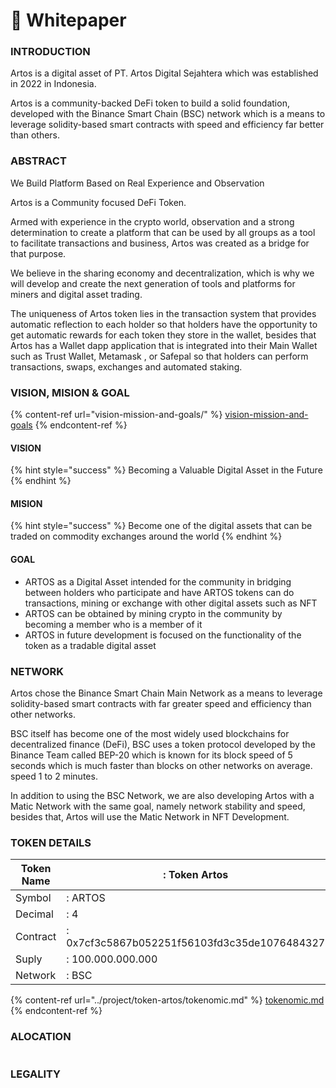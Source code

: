 # 📄 Whitepaper

### INTRODUCTION

Artos is a digital asset of PT. Artos Digital Sejahtera which was established in 2022 in Indonesia.

Artos is a community-backed DeFi token to build a solid foundation, developed with the Binance Smart Chain (BSC) network which is a means to leverage solidity-based smart contracts with speed and efficiency far better than others.

### ABSTRACT

We Build Platform Based on Real Experience and Observation

Artos is a Community focused DeFi Token.

Armed with experience in the crypto world, observation and a strong determination to create a platform that can be used by all groups as a tool to facilitate transactions and business, Artos was created as a bridge for that purpose.

We believe in the sharing economy and decentralization, which is why we will develop and create the next generation of tools and platforms for miners and digital asset trading.

The uniqueness of Artos token lies in the transaction system that provides automatic reflection to each holder so that holders have the opportunity to get automatic rewards for each token they store in the wallet, besides that Artos has a Wallet dapp application that is integrated into their Main Wallet such as Trust Wallet, Metamask , or Safepal so that holders can perform transactions, swaps, exchanges and automated staking.

### VISION, MISION & GOAL

{% content-ref url="vision-mission-and-goals/" %}
[vision-mission-and-goals](vision-mission-and-goals/)
{% endcontent-ref %}

#### VISION

{% hint style="success" %}
Becoming a Valuable Digital Asset in the Future
{% endhint %}

#### MISION

{% hint style="success" %}
Become one of the digital assets that can be traded on commodity exchanges around the world
{% endhint %}

#### GOAL

* ARTOS as a Digital Asset intended for the community in bridging between holders who participate and have ARTOS tokens can do transactions, mining or exchange with other digital assets such as NFT
* ARTOS can be obtained by mining crypto in the community by becoming a member who is a member of it
* ARTOS in future development is focused on the functionality of the token as a tradable digital asset

### NETWORK

Artos chose the Binance Smart Chain Main Network as a means to leverage solidity-based smart contracts with far greater speed and efficiency than other networks.

BSC itself has become one of the most widely used blockchains for decentralized finance (DeFi), BSC uses a token protocol developed by the Binance Team called BEP-20 which is known for its block speed of 5 seconds which is much faster than blocks on other networks on average. speed 1 to 2 minutes.

In addition to using the BSC Network, we are also developing Artos with a Matic Network with the same goal, namely network stability and speed, besides that, Artos will use the Matic Network in NFT Development.

### TOKEN DETAILS

| Token Name | : Token Artos                                |
| ---------- | -------------------------------------------- |
| Symbol     | : ARTOS                                      |
| Decimal    | : 4                                          |
| Contract   | : 0x7cf3c5867b052251f56103fd3c35de1076484327 |
| Suply      | : 100.000.000.000                            |
| Network    | : BSC                                        |

{% content-ref url="../project/token-artos/tokenomic.md" %}
[tokenomic.md](../project/token-artos/tokenomic.md)
{% endcontent-ref %}

### ALOCATION

<figure><img src="../.gitbook/assets/token alocation.png" alt=""><figcaption></figcaption></figure>

### LEGALITY

<div>

<figure><img src="../.gitbook/assets/SK-Menhumham Artos.png" alt=""><figcaption></figcaption></figure>

 

<figure><img src="../.gitbook/assets/NIB ARTOS_001.png" alt=""><figcaption></figcaption></figure>

 

<figure><img src="../.gitbook/assets/NIB ARTOS_002.png" alt=""><figcaption></figcaption></figure>

 

<figure><img src="../.gitbook/assets/NPWP ARTOS.jpg" alt=""><figcaption></figcaption></figure>

</div>
